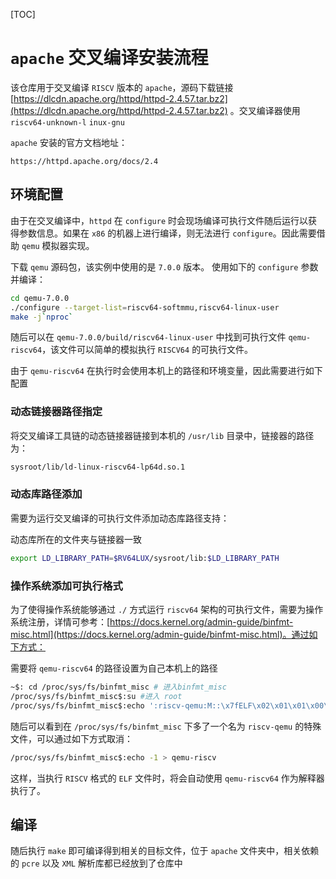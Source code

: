 [TOC]

# `apache` 交叉编译安装流程

该仓库用于交叉编译 `RISCV` 版本的 `apache`，源码下载链接 [https://dlcdn.apache.org/httpd/httpd-2.4.57.tar.bz2](https://dlcdn.apache.org/httpd/httpd-2.4.57.tar.bz2) 。交叉编译器使用 `riscv64-unknown-l`
`inux-gnu`

`apache` 安装的官方文档地址：

`https://httpd.apache.org/docs/2.4`

## 环境配置

由于在交叉编译中，`httpd` 在 `configure` 时会现场编译可执行文件随后运行以获得参数信息。如果在 `x86`  的机器上进行编译，则无法进行 `configure`。因此需要借助 `qemu` 模拟器实现。

下载 `qemu` 源码包，该实例中使用的是 `7.0.0` 版本。  使用如下的 `configure` 参数并编译：

```bash
cd qemu-7.0.0
./configure --target-list=riscv64-softmmu,riscv64-linux-user
make -j`nproc`
```

随后可以在 `qemu-7.0.0/build/riscv64-linux-user` 中找到可执行文件 `qemu-riscv64`，该文件可以简单的模拟执行 `RISCV64` 的可执行文件。

由于 `qemu-riscv64` 在执行时会使用本机上的路径和环境变量，因此需要进行如下配置

### 动态链接器路径指定

将交叉编译工具链的动态链接器链接到本机的 `/usr/lib` 目录中，链接器的路径为：

```bash
sysroot/lib/ld-linux-riscv64-lp64d.so.1
```

### 动态库路径添加

需要为运行交叉编译的可执行文件添加动态库路径支持：

动态库所在的文件夹与链接器一致

```bash
export LD_LIBRARY_PATH=$RV64LUX/sysroot/lib:$LD_LIBRARY_PATH
```

### 操作系统添加可执行格式

为了使得操作系统能够通过 `./`  方式运行 `riscv64` 架构的可执行文件，需要为操作系统注册，详情可参考：[https://docs.kernel.org/admin-guide/binfmt-misc.html](https://docs.kernel.org/admin-guide/binfmt-misc.html)。通过如下方式：

需要将 `qemu-riscv64` 的路径设置为自己本机上的路径

```bash
~$: cd /proc/sys/fs/binfmt_misc	# 进入binfmt_misc
/proc/sys/fs/binfmt_misc$:su #进入 root
/proc/sys/fs/binfmt_misc$:echo ':riscv-qemu:M::\x7fELF\x02\x01\x01\x00\x00\x00\x00\x00\x00\x00\x00\x00\x02\x00\xf3\x00\x01\x00\x00\x00::/home/qemu/qemu-7.0.0/build/riscv64-linux-user/qemu-riscv64:' > register

```

随后可以看到在 `/proc/sys/fs/binfmt_misc` 下多了一个名为 `riscv-qemu` 的特殊文件，可以通过如下方式取消：

```bash
/proc/sys/fs/binfmt_misc$:echo -1 > qemu-riscv
```

这样，当执行 `RISCV` 格式的 `ELF` 文件时，将会自动使用 `qemu-riscv64` 作为解释器执行了。

## 编译

随后执行 `make` 即可编译得到相关的目标文件，位于 `apache` 文件夹中，相关依赖的 `pcre` 以及 `XML` 解析库都已经放到了仓库中 
